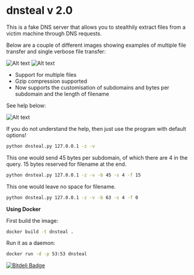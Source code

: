 # dnsteal v 2.0

This is a fake DNS server that allows you to stealthily extract files from a victim machine through DNS requests. 

Below are a couple of different images showing examples of multiple file transfer and single verbose file transfer:

![Alt text](https://www.slimgr.com/images/2015/10/21/e5c21fddae495743f901804091d5b220.png)
![Alt text](https://www.slimgr.com/images/2015/10/21/96dc39537a81b3f4231cb8ef89a6895b.png)

* Support for multiple files
* Gzip compression supported
* Now supports the customisation of subdomains and bytes per subdomain and the length of filename

See help below:

![Alt text](https://www.slimgr.com/images/2015/10/21/b8a6d39ea2ff93ee7d893ed5095a87a4.png)

If you do not understand the help, then just use the program with default options!

```bash
python dnsteal.py 127.0.0.1 -z -v
```

This one would send 45 bytes per subdomain, of which there are 4 in the query. 15 bytes reserved for filename at the end.

```bash
python dnsteal.py 127.0.0.1 -z -v -b 45 -s 4 -f 15
```

This one would leave no space for filename.

```bash
python dnsteal.py 127.0.0.1 -z -v -b 63 -s 4 -f 0
```


**Using Docker**

First build the image:
```bash
docker build -t dnsteal .
```

Run it as a daemon:
```bash
docker run -d -p 53:53 dnsteal
```


[![Bitdeli Badge](https://d2weczhvl823v0.cloudfront.net/arthurbarros/dnsteal/trend.png)](https://bitdeli.com/free "Bitdeli Badge")

